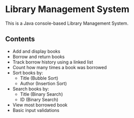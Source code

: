 # Library Management System

This is a Java console-based Library Management System.

## Contents

- Add and display books
- Borrow and return books
- Track borrow history using a linked list
- Count how many times a book was borrowed
- Sort books by:
  - Title (Bubble Sort)
  - Author (Insertion Sort)
- Search books by:
  - Title (Binary Search)
  - ID (Binary Search)
- View most borrowed book
- Basic input validations
